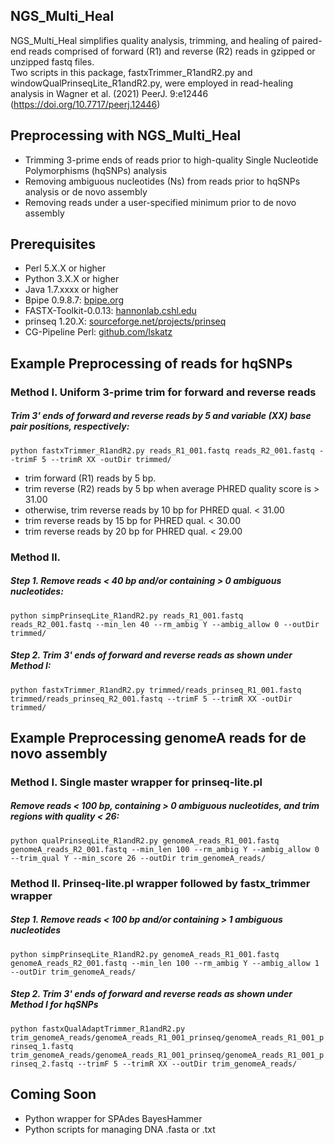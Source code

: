 
## NGS_Multi_Heal
NGS_Multi_Heal simplifies quality analysis, trimming, and healing of paired-end reads
comprised of forward (R1) and reverse (R2) reads in gzipped or unzipped fastq files.  
Two scripts in this package, fastxTrimmer_R1andR2.py and windowQualPrinseqLite_R1andR2.py,
were employed in read-healing analysis in Wagner et al. (2021) PeerJ. 9:e12446 
(https://doi.org/10.7717/peerj.12446)

## Preprocessing with NGS_Multi_Heal
* Trimming 3-prime ends of reads prior to high-quality Single Nucleotide Polymorphisms (hqSNPs) analysis
* Removing ambiguous nucleotides (Ns) from reads prior to hqSNPs analysis or de novo assembly
* Removing reads under a user-specified minimum prior to de novo assembly

## Prerequisites
* Perl 5.X.X or higher
* Python 3.X.X or higher
* Java 1.7.xxxx or higher
* Bpipe 0.9.8.7:  [bpipe.org](http://docs.bpipe.org)
* FASTX-Toolkit-0.0.13: [hannonlab.cshl.edu](http://hannonlab.cshl.edu/fastx_toolkit)
* prinseq 1.20.X: [sourceforge.net/projects/prinseq](https://sourceforge.net/projects/prinseq/files/standalone/)
* CG-Pipeline Perl: [github.com/lskatz](https://github.com/lskatz/CG-Pipeline)

## Example Preprocessing of reads for hqSNPs
### Method I. Uniform 3-prime trim for forward and reverse reads 
##### Trim 3' ends of forward and reverse reads by 5 and variable (XX) base pair positions, respectively:
```python fastxTrimmer_R1andR2.py reads_R1_001.fastq reads_R2_001.fastq --trimF 5 --trimR XX -outDir trimmed/```
* trim forward (R1) reads by 5 bp.
* trim reverse (R2) reads by 5 bp when average PHRED quality score is > 31.00
* otherwise, trim reverse reads by 10 bp for PHRED qual. < 31.00
* trim reverse reads by 15 bp for PHRED qual. < 30.00
* trim reverse reads by 20 bp for PHRED qual. < 29.00
### Method II. 
##### Step 1. Remove reads < 40 bp and/or containing > 0 ambiguous nucleotides:
```python simpPrinseqLite_R1andR2.py reads_R1_001.fastq reads_R2_001.fastq --min_len 40 --rm_ambig Y --ambig_allow 0 --outDir trimmed/```
##### Step 2. Trim 3' ends of forward and reverse reads as shown under Method I:
```python fastxTrimmer_R1andR2.py trimmed/reads_prinseq_R1_001.fastq trimmed/reads_prinseq_R2_001.fastq --trimF 5 --trimR XX -outDir trimmed/```
## Example Preprocessing genomeA reads for de novo assembly
### Method I. Single master wrapper for prinseq-lite.pl 
##### Remove reads < 100 bp, containing > 0 ambiguous nucleotides, and trim regions with quality < 26:
```python qualPrinseqLite_R1andR2.py genomeA_reads_R1_001.fastq genomeA_reads_R2_001.fastq --min_len 100 --rm_ambig Y --ambig_allow 0 --trim_qual Y --min_score 26 --outDir trim_genomeA_reads/```
### Method II. Prinseq-lite.pl wrapper followed by fastx_trimmer wrapper
##### Step 1. Remove reads < 100 bp and/or containing > 1 ambiguous nucleotides
```python simpPrinseqLite_R1andR2.py genomeA_reads_R1_001.fastq genomeA_reads_R2_001.fastq --min_len 100 --rm_ambig Y --ambig_allow 1 --outDir trim_genomeA_reads/```
##### Step 2. Trim 3' ends of forward and reverse reads as shown under Method I for hqSNPs
```python fastxQualAdaptTrimmer_R1andR2.py trim_genomeA_reads/genomeA_reads_R1_001_prinseq/genomeA_reads_R1_001_prinseq_1.fastq trim_genomeA_reads/genomeA_reads_R1_001_prinseq/genomeA_reads_R1_001_prinseq_2.fastq --trimF 5 --trimR XX --outDir trim_genomeA_reads/```
## Coming Soon
* Python wrapper for SPAdes BayesHammer
* Python scripts for managing DNA .fasta or .txt
